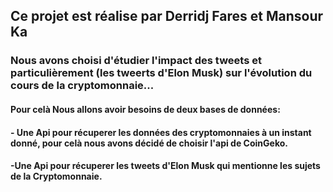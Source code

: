 ## Ce projet est réalise par Derridj Fares et Mansour Ka

### Nous avons choisi d'étudier l'impact des tweets et particulièrement (les tweerts d'Elon Musk) sur l'évolution du cours de la cryptomonnaie...
#### Pour celà Nous allons avoir besoins de deux bases de données:
#### - Une Api pour récuperer les données des cryptomonnaies à un instant donné, pour celà nous avons décidé de choisir l'api de CoinGeko.
#### -Une Api pour récuperer les tweets d'Elon Musk qui mentionne les sujets de la Cryptomonnaie.
